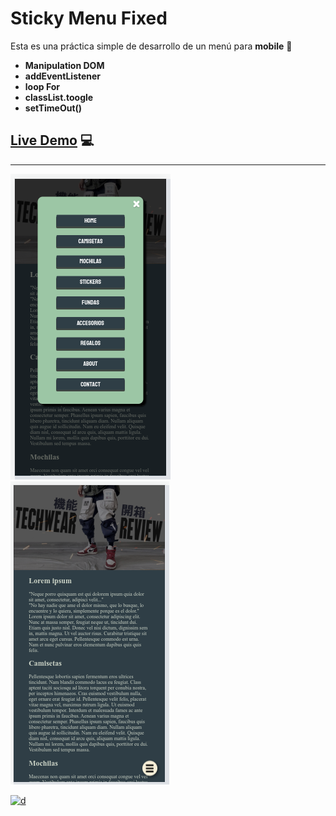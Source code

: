 # Sticky Menu Fixed



Esta es una práctica simple de desarrollo de un menú para **mobile** 📱

* **Manipulation DOM**
* **addEventListener**
* **loop For**
* **classList.toogle**
* **setTimeOut()**

## [Live Demo](https://francomoreira.github.io/projects/sticky-menu-fixed/) 💻
---

![](./img/demo-0.png)
![](./img/demo-1.png)

[<img src="https://img.shields.io/badge/GitHub-franco%20moreira-blue" alt="d">](#)

